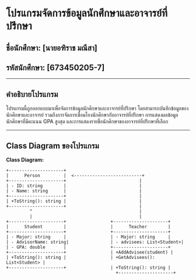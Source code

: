 # โปรแกรมจัดการข้อมูลนักศึกษาและอาจารย์ที่ปรึกษา

## ชื่อนักศึกษา: [นายอฑิราช มณีสา]
## รหัสนักศึกษา: [673450205-7]

---

## คำอธิบายโปรแกรม
โปรแกรมนี้ถูกออกแบบมาเพื่อจัดการข้อมูลนักศึกษาและอาจารย์ที่ปรึกษา โดยสามารถบันทึกข้อมูลของนักศึกษาและอาจารย์ รวมถึงการจัดการเชื่อมโยงนักศึกษากับอาจารย์ที่ปรึกษา การแสดงผลข้อมูลนักศึกษาที่มีคะแนน GPA สูงสุด และการแสดงรายชื่อนักศึกษาของอาจารย์ที่ปรึกษาที่เลือก

---

## Class Diagram ของโปรแกรม

**Class Diagram:**

```plaintext
+---------------------+
|      Person         |  <--------------------------+
+---------------------+                            |
| - ID: string        |                            |
| - Name: string      |                            |
+---------------------+                            |
| +ToString(): string |                            |
+---------------------+                            |
         ^                                         |
         |                                         |
+---------------------+                 +---------------------+
|      Student        |                 |      Teacher        |
+---------------------+                 +---------------------+
| - Major: string     |                 | - Major: string     |
| - AdvisorName: string|                | - advisees: List<Student>|
| - GPA: double       |                 +---------------------+
+---------------------+                 | +AddAdvisee(student) |
| +ToString(): string |                 | +GetAdvisees(): List<Student> |
+---------------------+                 | +ToString(): string |
                                          +---------------------+
